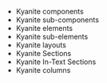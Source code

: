 [//]: # ( TODO write Kyanite/common/component-groups article)

* Kyanite components
* Kyanite sub-components
* Kyanite elements
* Kyanite sub-elements
* Kyanite layouts
* Kyanite Sections
* Kyanite In-Text Sections
* Kyanite columns
